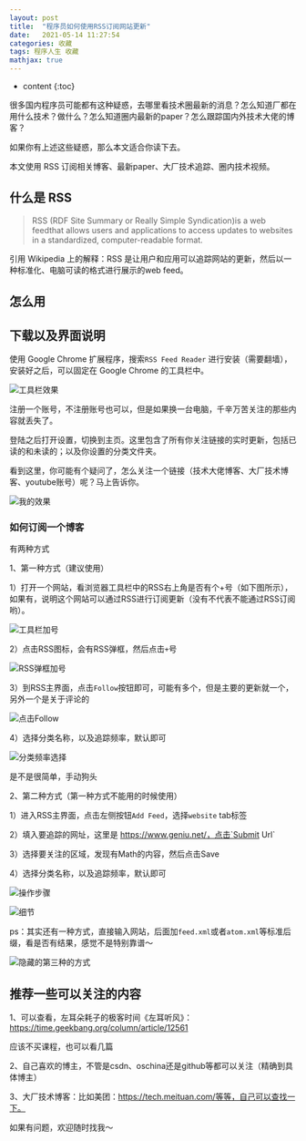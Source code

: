 ```yaml
---
layout: post
title:  "程序员如何使用RSS订阅网站更新"
date:   2021-05-14 11:27:54
categories: 收藏
tags: 程序人生 收藏
mathjax: true
---
```


* content
{:toc}

很多国内程序员可能都有这种疑惑，去哪里看技术圈最新的消息？怎么知道厂都在用什么技术？做什么？怎么知道圈内最新的paper？怎么跟踪国内外技术大佬的博客？

如果你有上述这些疑惑，那么本文适合你读下去。





本文使用 RSS 订阅相关博客、最新paper、大厂技术追踪、圈内技术视频。

## 什么是 RSS

> RSS (RDF Site Summary or Really Simple Syndication)is a web feedthat allows users and applications to access updates to websites in a standardized, computer-readable format.

引用 Wikipedia 上的解释：RSS 是让用户和应用可以追踪网站的更新，然后以一种标准化、电脑可读的格式进行展示的web feed。

## 怎么用

## 下载以及界面说明

使用 Google Chrome 扩展程序，搜索`RSS Feed Reader` 进行安装（需要翻墙），安装好之后，可以固定在 Google Chrome 的工具栏中。

![工具栏效果](/images/rss1.png)

注册一个账号，不注册账号也可以，但是如果换一台电脑，千辛万苦关注的那些内容就丢失了。

登陆之后打开设置，切换到主页。这里包含了所有你关注链接的实时更新，包括已读的和未读的；以及你设置的分类文件夹。

看到这里，你可能有个疑问了，怎么关注一个链接（技术大佬博客、大厂技术博客、youtube账号）呢？马上告诉你。

![我的效果](/images/rss2.png)

### 如何订阅一个博客

有两种方式

1、第一种方式（建议使用）

1）打开一个网站，看浏览器工具栏中的RSS右上角是否有个+号（如下图所示），如果有，说明这个网站可以通过RSS进行订阅更新（没有不代表不能通过RSS订阅哟）。

![工具栏加号](/images/rss3.png)

2）点击RSS图标，会有RSS弹框，然后点击`+`号

![RSS弹框加号](/images/rss4.png)

3）到RSS主界面，点击`Follow`按钮即可，可能有多个，但是主要的更新就一个，另外一个是关于评论的

![点击Follow](/images/rss5.png)

4）选择分类名称，以及追踪频率，默认即可

![分类频率选择](/images/rss6.png)


是不是很简单，手动狗头

2、第二种方式（第一种方式不能用的时候使用）

1）进入RSS主界面，点击左侧按钮`Add Feed`，选择`website` tab标签

2）填入要追踪的网址，这里是 https://www.geniu.net/，点击`Submit Url`

3）选择要关注的区域，发现有Math的内容，然后点击Save

4）选择分类名称，以及追踪频率，默认即可

![操作步骤](/images/rss7.png)

![细节](/images/rss8.png)


ps：其实还有一种方式，直接输入网站，后面加`feed.xml`或者`atom.xml`等标准后缀，看是否有结果，感觉不是特别靠谱～

![隐藏的第三种的方式](/images/rss9.png)

## 推荐一些可以关注的内容

1、可以查看，左耳朵耗子的极客时间《左耳听风》：https://time.geekbang.org/column/article/12561

应该不买课程，也可以看几篇

2、自己喜欢的博主，不管是csdn、oschina还是github等都可以关注（精确到具体博主）

3、大厂技术博客：比如美团：https://tech.meituan.com/等等，自己可以查找一下。

如果有问题，欢迎随时找我～


